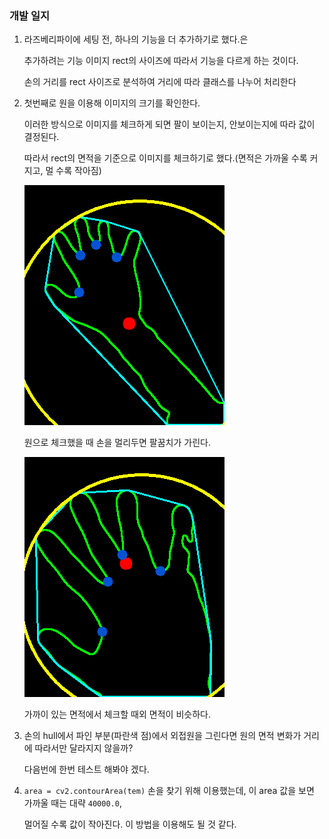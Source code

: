### 개발 일지

1. 라즈베리파이에 세팅 전, 하나의 기능을 더 추가하기로 했다.은

   추가하려는 기능 이미지 rect의 사이즈에 따라서 기능을 다르게 하는 것이다. 
   
   손의 거리를 rect 사이즈로 분석하여 거리에 따라 클래스를 나누어 처리한다
   
2. 첫번째로 원을 이용해 이미지의 크기를 확인한다.
    
   이러한 방식으로 이미지를 체크하게 되면 팔이 보이는지, 안보이는지에 따라 값이 결정된다.
   
   따라서 rect의 면적을 기준으로 이미지를 체크하기로 했다.(면적은 가까울 수록 커지고, 멀 수록 작아짐)
   
   ![](../img/draw_obj_screenshot_28.08.2019.png)
   
   원으로 체크했을 때 손을 멀리두면 팔꿈치가 가린다.
   
   ![](../img/blur_screenshot_19.07.2019_2.png)
   
   가까이 있는 면적에서 체크할 때외 면적이 비슷하다.
   
3. 손의 hull에서 파인 부분(파란색 점)에서 외접원을 그린다면 원의 면적 변화가 거리에 따라서만 달라지지 않을까?
   
   다음번에 한번 테스트 해봐야 겠다.
   
4. `area = cv2.contourArea(tem)` 손을 찾기 위해 이용했는데, 이 area 값을 보면 가까울 때는 대략 `40000.0`,

   멀어질 수록 값이 작아진다. 이 방법을 이용해도 될 것 같다.